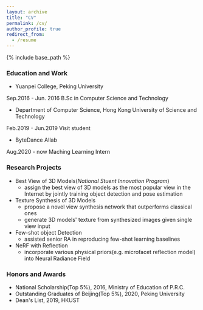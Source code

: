 ```yaml
---
layout: archive
title: "CV"
permalink: /cv/
author_profile: true
redirect_from:
  - /resume
---
```


{% include base_path %}

### Education and Work

- Yuanpei College, Peking University


Sep.2016 - Jun. 2016
B.Sc in Computer Science and Technology


- Department of Computer Science, Hong Kong University of Science and Technology


Feb.2019 - Jun.2019
Visit student


- ByteDance AIlab


Aug.2020 - now
Maching Learning Intern



### Research Projects

- Best View of 3D Models(*National Stuent Innovation Program*)
  - assign the best view of 3D models as the most popular view in the Internet by jointly training object detection and pose estimation
- Texture Synthesis of 3D Models
  - propose a novel view synthesis network that outperforms classical ones
  - generate 3D models' texture from synthesized images given single view input
- Few-shot object Detection
  - assisted senior RA in reproducing few-shot learning baselines
- NeRF with Reflection
  - incorporate various physical priors(e.g. microfacet reflection model) into Neural Radiance Field

### Honors and Awards

- National Scholarship(Top 5%), 2016, Ministry of Education of P.R.C.
- Outstanding Graduates of Beijing(Top 5%), 2020, Peking University
- Dean's List, 2019, HKUST